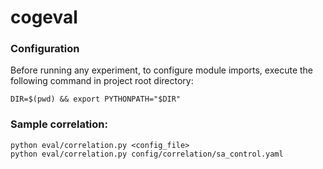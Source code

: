 # cogeval

### **Configuration**
Before running any experiment, to configure module imports, execute the following command in project root directory:
 
    DIR=$(pwd) && export PYTHONPATH="$DIR"

### **Sample correlation:**
    python eval/correlation.py <config_file>
    python eval/correlation.py config/correlation/sa_control.yaml 
